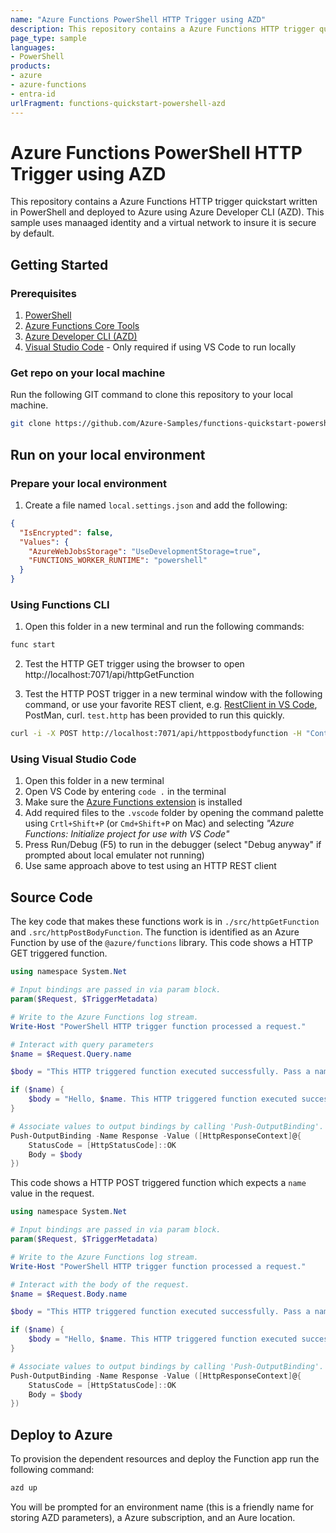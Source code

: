 ```yaml
---
name: "Azure Functions PowerShell HTTP Trigger using AZD"
description: This repository contains a Azure Functions HTTP trigger quickstart written in PowerShell and deployed to Azure using Azure Developer CLI (AZD). This sample uses manaaged identity and a virtual network to insure it is secure by default.
page_type: sample
languages:
- PowerShell
products:
- azure
- azure-functions
- entra-id
urlFragment: functions-quickstart-powershell-azd
---
```


# Azure Functions PowerShell HTTP Trigger using AZD

This repository contains a Azure Functions HTTP trigger quickstart written in PowerShell and deployed to Azure using Azure Developer CLI (AZD). This sample uses manaaged identity and a virtual network to insure it is secure by default. 

## Getting Started

### Prerequisites

1) [PowerShell](https://learn.microsoft.com/en-us/powershell/scripting/install/installing-powershell?view=powershell-7.4) 
2) [Azure Functions Core Tools](https://learn.microsoft.com/azure/azure-functions/functions-run-local?tabs=v4%2Cmacos%2Ccsharp%2Cportal%2Cbash#install-the-azure-functions-core-tools)
3) [Azure Developer CLI (AZD)](https://learn.microsoft.com/azure/developer/azure-developer-cli/install-azd)
4) [Visual Studio Code](https://code.visualstudio.com/) - Only required if using VS Code to run locally

### Get repo on your local machine
Run the following GIT command to clone this repository to your local machine.
```bash
git clone https://github.com/Azure-Samples/functions-quickstart-powershell-azd.git
```

## Run on your local environment

### Prepare your local environment
1) Create a file named `local.settings.json` and add the following:
```json
{
  "IsEncrypted": false,
  "Values": {
    "AzureWebJobsStorage": "UseDevelopmentStorage=true",
    "FUNCTIONS_WORKER_RUNTIME": "powershell"
  }
}
```

### Using Functions CLI
1) Open this folder in a new terminal and run the following commands:

```bash
func start
```

2) Test the HTTP GET trigger using the browser to open http://localhost:7071/api/httpGetFunction

3) Test the HTTP POST trigger in a new terminal window with the following command, or use your favorite REST client, e.g. [RestClient in VS Code](https://marketplace.visualstudio.com/items?itemName=humao.rest-client), PostMan, curl. `test.http` has been provided to run this quickly.

```bash
curl -i -X POST http://localhost:7071/api/httppostbodyfunction -H "Content-Type: text/json" --data-binary "@src/testdata.json"
```

### Using Visual Studio Code
1) Open this folder in a new terminal
2) Open VS Code by entering `code .` in the terminal
3) Make sure the [Azure Functions extension](https://marketplace.visualstudio.com/items?itemName=ms-azuretools.vscode-azurefunctions) is installed
4) Add required files to the `.vscode` folder by opening the command palette using `Crtl+Shift+P` (or `Cmd+Shift+P` on Mac) and selecting *"Azure Functions: Initialize project for use with VS Code"*
5) Press Run/Debug (F5) to run in the debugger (select "Debug anyway" if prompted about local emulater not running) 
6) Use same approach above to test using an HTTP REST client

## Source Code

The key code that makes these functions work is in `./src/httpGetFunction` and `.src/httpPostBodyFunction`.  The function is identified as an Azure Function by use of the `@azure/functions` library. This code shows a HTTP GET triggered function.  

```powershell
using namespace System.Net

# Input bindings are passed in via param block.
param($Request, $TriggerMetadata)

# Write to the Azure Functions log stream.
Write-Host "PowerShell HTTP trigger function processed a request."

# Interact with query parameters
$name = $Request.Query.name

$body = "This HTTP triggered function executed successfully. Pass a name in the query string for a personalized response."

if ($name) {
    $body = "Hello, $name. This HTTP triggered function executed successfully."
}

# Associate values to output bindings by calling 'Push-OutputBinding'.
Push-OutputBinding -Name Response -Value ([HttpResponseContext]@{
    StatusCode = [HttpStatusCode]::OK
    Body = $body
})
```
This code shows a HTTP POST triggered function which expects a  `name` value in the request.

```powershell
using namespace System.Net

# Input bindings are passed in via param block.
param($Request, $TriggerMetadata)

# Write to the Azure Functions log stream.
Write-Host "PowerShell HTTP trigger function processed a request."

# Interact with the body of the request.
$name = $Request.Body.name

$body = "This HTTP triggered function executed successfully. Pass a name in the request body for a personalized response."

if ($name) {
    $body = "Hello, $name. This HTTP triggered function executed successfully."
}

# Associate values to output bindings by calling 'Push-OutputBinding'.
Push-OutputBinding -Name Response -Value ([HttpResponseContext]@{
    StatusCode = [HttpStatusCode]::OK
    Body = $body
})
```

## Deploy to Azure

To provision the dependent resources and deploy the Function app run the following command:
```bash
azd up
```
You will be prompted for an environment name (this is a friendly name for storing AZD parameters), a Azure subscription, and an Aure location.
